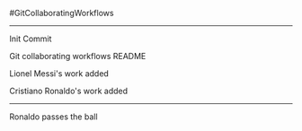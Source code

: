 #GitCollaboratingWorkflows

---

Init Commit

Git collaborating workflows README

Lionel Messi's work added

Cristiano Ronaldo's work added

---

Ronaldo passes the ball
